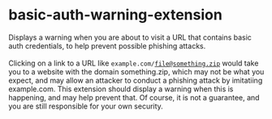 # basic-auth-warning-extension

Displays a warning when you are about to visit a URL that contains basic
auth credentials, to help prevent possible phishing attacks.
<br /><br />
Clicking on a link to a URL like
<code>example.com∕file@something.zip</code> would take you to a website with
the domain something.zip, which may not be what you expect, and may
allow an attacker to conduct a phishing attack by imitatiing
example.com. This extension should display a warning when this is
happening, and may help prevent that. Of course, it is not a guarantee,
and you are still responsible for your own security.
